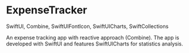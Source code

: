 # ExpenseTracker
SwiftUI, Combine, SwiftUIFontIcon, SwiftUICharts, SwiftCollections


An expense tracking app with reactive approach (Combine). The app is developed with SwiftUI and features SwiftUICharts for statistics analysis. 
